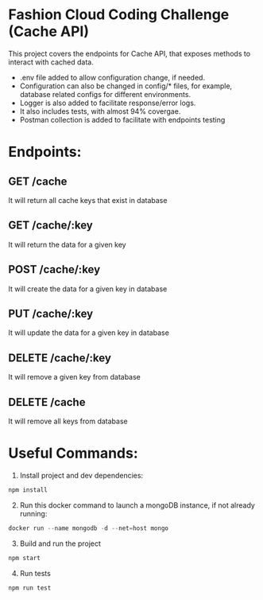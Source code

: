 # Fashion Cloud Coding Challenge (Cache API)

This project covers the endpoints for Cache API, that exposes methods to interact with cached data.
- .env file added to allow configuration change, if needed.
- Configuration can also be changed in config/* files, for example, database related configs for different environments.
- Logger is also added to facilitate response/error logs.
- It also includes tests, with almost 94% covergae.
- Postman collection is added to facilitate with endpoints testing

# Endpoints:

## GET /cache

It will return all cache keys that exist in database

## GET /cache/:key

It will return the data for a given key

## POST /cache/:key

It will create the data for a given key in database

## PUT /cache/:key

It will update the data for a given key in database

## DELETE /cache/:key

It will remove a given key from database

## DELETE /cache

It will remove all keys from database


# Useful Commands:

1) Install project and dev dependencies:
```javascript
npm install
```

2) Run this docker command to launch a mongoDB instance, if not already running:
```javascript
docker run --name mongodb -d --net=host mongo
```

3) Build and run the project
```javascript
npm start
```

4) Run tests
```javascript
npm run test
```
